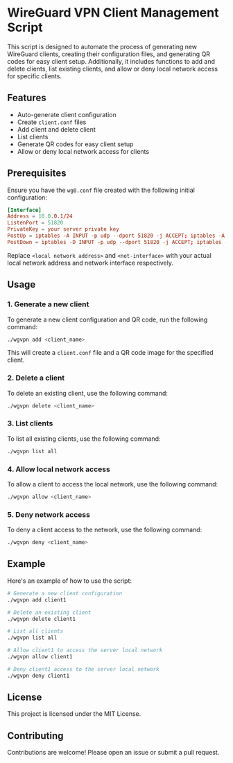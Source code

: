# WireGuard VPN Client Management Script

This script is designed to automate the process of generating new WireGuard clients, creating their configuration files, and generating QR codes for easy client setup. Additionally, it includes functions to add and delete clients, list existing clients, and allow or deny local network access for specific clients.

## Features

- Auto-generate client configuration
- Create `client.conf` files
- Add client and delete client
- List clients
- Generate QR codes for easy client setup
- Allow or deny local network access for clients

## Prerequisites

Ensure you have the `wg0.conf` file created with the following initial configuration:

```conf
[Interface]
Address = 10.0.0.1/24
ListenPort = 51820
PrivateKey = your server private key
PostUp = iptables -A INPUT -p udp --dport 51820 -j ACCEPT; iptables -A FORWARD -i wg0 -d <local network address> -j REJECT; iptables -A FORWARD -i wg0 -o <net-interface> -j ACCEPT; iptables -A FORWARD -i <net-interface> -o wg0 -m conntrack --ctstate ESTABLISHED,RELATED -j ACCEPT; iptables -t nat -A POSTROUTING -o <net-interface> -j MASQUERADE
PostDown = iptables -D INPUT -p udp --dport 51820 -j ACCEPT; iptables -D FORWARD -i wg0 -d <local network address> -j REJECT; iptables -D FORWARD -i wg0 -o <net-interface> -j ACCEPT; iptables -D FORWARD -i <net-interface> -o wg0 -m conntrack --ctstate ESTABLISHED,RELATED -j ACCEPT; iptables -t nat -D POSTROUTING -o <net-interface> -j MASQUERADE
```

Replace `<local network address>` and `<net-interface>` with your actual local network address and network interface respectively.

## Usage

### 1. Generate a new client

To generate a new client configuration and QR code, run the following command:

```bash
./wgvpn add <client_name>
```

This will create a `client.conf` file and a QR code image for the specified client.

### 2. Delete a client

To delete an existing client, use the following command:

```bash
./wgvpn delete <client_name>
```

### 3. List clients

To list all existing clients, use the following command:

```bash
./wgvpn list all
```

### 4. Allow local network access

To allow a client to access the local network, use the following command:

```bash
./wgvpn allow <client_name>
```

### 5. Deny network access

To deny a client access to the network, use the following command:

```bash
./wgvpn deny <client_name>
```

## Example

Here's an example of how to use the script:

```bash
# Generate a new client configuration
./wgvpn add client1

# Delete an existing client
./wgvpn delete client1

# List all clients
./wgvpn list all

# Allow client1 to access the server local network
./wgvpn allow client1

# Deny client1 access to the server local network
./wgvpn deny client1
```

## License

This project is licensed under the MIT License.

## Contributing

Contributions are welcome! Please open an issue or submit a pull request.
